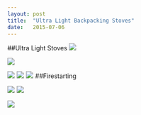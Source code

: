 ```yaml
---
layout: post
title:  "Ultra Light Backpacking Stoves"
date:   2015-07-06
---
```

##Ultra Light Stoves
<a href="http://www.amazon.com/gp/product/B00BVOMDS6/ref=as_li_tl?ie=UTF8&camp=1789&creative=390957&creativeASIN=B00BVOMDS6&linkCode=as2&tag=nutrio-20&linkId=KBNOOSGXHK46WPSI"><img border="0" src="http://ws-na.amazon-adsystem.com/widgets/q?_encoding=UTF8&ASIN=B00BVOMDS6&Format=_SL250_&ID=AsinImage&MarketPlace=US&ServiceVersion=20070822&WS=1&tag=nutrio-20" ></a><img src="http://ir-na.amazon-adsystem.com/e/ir?t=nutrio-20&l=as2&o=1&a=B00BVOMDS6" width="1" height="1" border="0" alt="" style="border:none !important; margin:0px !important;" />

<a href="http://www.amazon.com/gp/product/B003DKK7MA/ref=as_li_tl?ie=UTF8&camp=1789&creative=390957&creativeASIN=B003DKK7MA&linkCode=as2&tag=nutrio-20&linkId=EB2V7P3B5A2DKBX7"><img border="0" src="http://ws-na.amazon-adsystem.com/widgets/q?_encoding=UTF8&ASIN=B003DKK7MA&Format=_SL250_&ID=AsinImage&MarketPlace=US&ServiceVersion=20070822&WS=1&tag=nutrio-20" ></a><img src="http://ir-na.amazon-adsystem.com/e/ir?t=nutrio-20&l=as2&o=1&a=B003DKK7MA" width="1" height="1" border="0" alt="" style="border:none !important; margin:0px !important;" />

<a href="http://www.amazon.com/gp/product/B00CGTWYIY/ref=as_li_tl?ie=UTF8&camp=1789&creative=390957&creativeASIN=B00CGTWYIY&linkCode=as2&tag=nutrio-20&linkId=RQ55VGDQBWA2SNL4"><img border="0" src="http://ws-na.amazon-adsystem.com/widgets/q?_encoding=UTF8&ASIN=B00CGTWYIY&Format=_SL250_&ID=AsinImage&MarketPlace=US&ServiceVersion=20070822&WS=1&tag=nutrio-20" ></a><img src="http://ir-na.amazon-adsystem.com/e/ir?t=nutrio-20&l=as2&o=1&a=B00CGTWYIY" width="1" height="1" border="0" alt="" style="border:none !important; margin:0px !important;" />
<a href="http://www.amazon.com/gp/product/B008NOYQ6E/ref=as_li_tl?ie=UTF8&camp=1789&creative=390957&creativeASIN=B008NOYQ6E&linkCode=as2&tag=nutrio-20&linkId=VH6FIM6KX4F2A4E5"><img border="0" src="http://ws-na.amazon-adsystem.com/widgets/q?_encoding=UTF8&ASIN=B008NOYQ6E&Format=_SL110_&ID=AsinImage&MarketPlace=US&ServiceVersion=20070822&WS=1&tag=nutrio-20" ></a><img src="http://ir-na.amazon-adsystem.com/e/ir?t=nutrio-20&l=as2&o=1&a=B008NOYQ6E" width="1" height="1" border="0" alt="" style="border:none !important; margin:0px !important;" />
<a href="http://www.amazon.com/gp/product/B001E7S5BO/ref=as_li_tl?ie=UTF8&camp=1789&creative=390957&creativeASIN=B001E7S5BO&linkCode=as2&tag=nutrio-20&linkId=VQWZJUCEMYCF2ONP"><img border="0" src="http://ws-na.amazon-adsystem.com/widgets/q?_encoding=UTF8&ASIN=B001E7S5BO&Format=_SL110_&ID=AsinImage&MarketPlace=US&ServiceVersion=20070822&WS=1&tag=nutrio-20" ></a><img src="http://ir-na.amazon-adsystem.com/e/ir?t=nutrio-20&l=as2&o=1&a=B001E7S5BO" width="1" height="1" border="0" alt="" style="border:none !important; margin:0px !important;" />
##Firestarting

<a href="http://www.amazon.com/gp/product/B001E7S5BO/ref=as_li_tl?ie=UTF8&camp=1789&creative=390957&creativeASIN=B001E7S5BO&linkCode=as2&tag=nutrio-20&linkId=VQWZJUCEMYCF2ONP"><img border="0" src="http://ws-na.amazon-adsystem.com/widgets/q?_encoding=UTF8&ASIN=B001E7S5BO&Format=_SL110_&ID=AsinImage&MarketPlace=US&ServiceVersion=20070822&WS=1&tag=nutrio-20" ></a><img src="http://ir-na.amazon-adsystem.com/e/ir?t=nutrio-20&l=as2&o=1&a=B001E7S5BO" width="1" height="1" border="0" alt="" style="border:none !important; margin:0px !important;" />
<a href="http://www.amazon.com/gp/product/B0010O748Q/ref=as_li_tl?ie=UTF8&camp=1789&creative=390957&creativeASIN=B0010O748Q&linkCode=as2&tag=nutrio-20&linkId=KZN6JKGC7LN6XSXJ"><img border="0" src="http://ws-na.amazon-adsystem.com/widgets/q?_encoding=UTF8&ASIN=B0010O748Q&Format=_SL110_&ID=AsinImage&MarketPlace=US&ServiceVersion=20070822&WS=1&tag=nutrio-20" ></a><img src="http://ir-na.amazon-adsystem.com/e/ir?t=nutrio-20&l=as2&o=1&a=B0010O748Q" width="1" height="1" border="0" alt="" style="border:none !important; margin:0px !important;" />

<a href="http://www.amazon.com/gp/product/B007CP6UK0/ref=as_li_tl?ie=UTF8&camp=1789&creative=390957&creativeASIN=B007CP6UK0&linkCode=as2&tag=nutrio-20&linkId=64PSFMLD45MW4YEA"><img border="0" src="http://ws-na.amazon-adsystem.com/widgets/q?_encoding=UTF8&ASIN=B007CP6UK0&Format=_SL110_&ID=AsinImage&MarketPlace=US&ServiceVersion=20070822&WS=1&tag=nutrio-20" ></a><img src="http://ir-na.amazon-adsystem.com/e/ir?t=nutrio-20&l=as2&o=1&a=B007CP6UK0" width="1" height="1" border="0" alt="" style="border:none !important; margin:0px !important;" />
